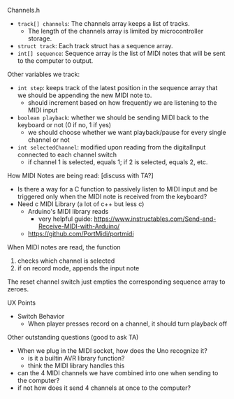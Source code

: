 
Channels.h
- `track[] channels`: The channels array keeps a list of tracks.
  - The length of the channels array is limited by microcontroller storage.
- `struct track`: Each track struct has a sequence array. 
- `int[] sequence`: Sequence array is the list of MIDI notes that will be sent to the computer to output.

Other variables we track:
- `int step`: keeps track of the latest position in the sequence array that we should be appending 
the new MIDI note to.
  - should increment based on how frequently we are listening to the MIDI input
- `boolean playback`: whether we should be sending MIDI back to the keyboard or not (0 if no, 1 if yes)
  - we should choose whether we want playback/pause for every single channel or not
- `int selectedChannel`: modified upon reading from the digitalInput connected to each channel switch
  - if channel 1 is selected, equals 1; if 2 is selected, equals 2, etc.

How MIDI Notes are being read: [discuss with TA?]
- Is there a way for a C function to passively listen to MIDI input and be triggered
  only when the MIDI note is received from the keyboard?
- Need c MIDI Library (a lot of c++ but less c)
  - Arduino's MIDI library reads 
    - very helpful guide: https://www.instructables.com/Send-and-Receive-MIDI-with-Arduino/
  - https://github.com/PortMidi/portmidi

When MIDI notes are read, the function 
1. checks which channel is selected
2. if on record mode, appends the input note 


The reset channel switch just empties the corresponding sequence array to zeroes. 

UX Points 
- Switch Behavior 
  - When player presses record on a channel, it should turn playback off 

Other outstanding questions (good to ask TA)
- When we plug in the MIDI socket, how does the Uno recognize it? 
  - is it a builtin AVR library function? 
  - think the MIDI library handles this 
- can the 4 MIDI channels we have combined into one when sending to the computer? 
- if not how does it send 4 channels at once to the computer? 